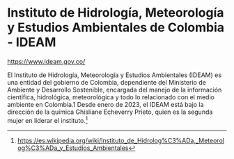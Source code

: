 # Instituto de Hidrología, Meteorología y Estudios Ambientales de Colombia - IDEAM

https://www.ideam.gov.co/

El Instituto de Hidrología, Meteorología y Estudios Ambientales (IDEAM) es una entidad del gobierno de Colombia, dependiente del Ministerio de Ambiente y Desarrollo Sostenible, encargada del manejo de la información científica, hidrológica, meteorológica y todo lo relacionado con el medio ambiente en Colombia.1​ Desde enero de 2023, el IDEAM está bajo la dirección de la química Ghisliane Echeverry Prieto, quien es la segunda mujer en liderar el instituto.[^1]

[^1]: https://es.wikipedia.org/wiki/Instituto_de_Hidrolog%C3%ADa,_Meteorolog%C3%ADa_y_Estudios_Ambientales

